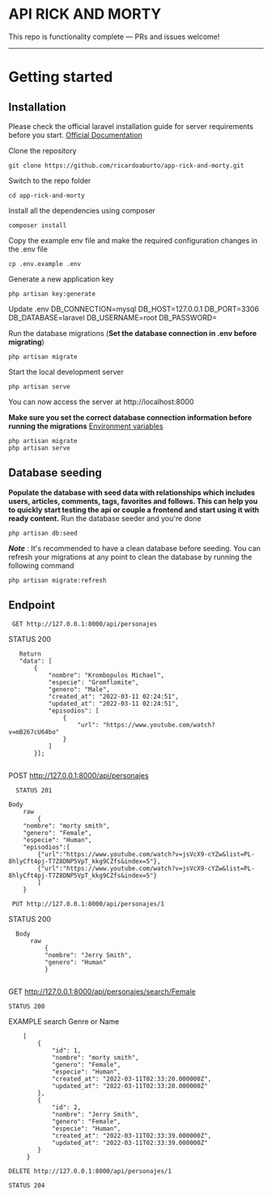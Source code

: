
# API RICK AND MORTY


This repo is functionality complete — PRs and issues welcome!

----------

# Getting started

## Installation

Please check the official laravel installation guide for server requirements before you start. [Official Documentation](https://laravel.com/docs/8.0/installation#installation)


Clone the repository

    git clone https://github.com/ricardoaburto/app-rick-and-morty.git

Switch to the repo folder

    cd app-rick-and-morty

Install all the dependencies using composer

    composer install

Copy the example env file and make the required configuration changes in the .env file

    cp .env.example .env

Generate a new application key

    php artisan key:generate
    
Update .env
    DB_CONNECTION=mysql
    DB_HOST=127.0.0.1
    DB_PORT=3306
    DB_DATABASE=laravel
    DB_USERNAME=root
    DB_PASSWORD=

Run the database migrations (**Set the database connection in .env before migrating**)

    php artisan migrate

Start the local development server

    php artisan serve

You can now access the server at http://localhost:8000

    
**Make sure you set the correct database connection information before running the migrations** [Environment variables](#environment-variables)

    php artisan migrate
    php artisan serve

## Database seeding

**Populate the database with seed data with relationships which includes users, articles, comments, tags, favorites and follows. This can help you to quickly start testing the api or couple a frontend and start using it with ready content.**
Run the database seeder and you're done

    php artisan db:seed

***Note*** : It's recommended to have a clean database before seeding. You can refresh your migrations at any point to clean the database by running the following command

    php artisan migrate:refresh
    
## Endpoint
```
 GET http://127.0.0.1:8000/api/personajes
 ```
 STATUS 200
 ```
    Return
    "data": [
        {
            "nombre": "Krombopulos Michael",
            "especie": "Gromflomite",
            "genero": "Male",
            "created_at": "2022-03-11 02:24:51",
            "updated_at": "2022-03-11 02:24:51",
            "episodios": [
                {
                    "url": "https://www.youtube.com/watch?v=mB267cU64bo"
                }
            ]
        }];
        
 ```
   POST http://127.0.0.1:8000/api/personajes
 ```
   STATUS 201
 ```
    Body
        raw
            {
        "nombre": "morty smith",
        "genero": "Female",
        "especie": "Human",
        "episodios":[
            {"url":"https://www.youtube.com/watch?v=jsVcX9-cYZw&list=PL-8hlyCft4pj-T7Z8DNP5VpT_kkg9CZfs&index=5"},
            {"url":"https://www.youtube.com/watch?v=jsVcX9-cYZw&list=PL-8hlyCft4pj-T7Z8DNP5VpT_kkg9CZfs&index=5"}
            ]
        }
        
 ```
  PUT http://127.0.0.1:8000/api/personajes/1
 ```
  STATUS 200
  ```
    Body
        raw 
            {
            "nombre": "Jerry Smith",
            "genero": "Human"
            }
            
  ```
  GET http://127.0.0.1:8000/api/personajes/search/Female
  ```
  STATUS 200
  ```
   EXAMPLE search Genre or Name
  
        [
            {
                "id": 1,
                "nombre": "morty smith",
                "genero": "Female",
                "especie": "Human",
                "created_at": "2022-03-11T02:33:20.000000Z",
                "updated_at": "2022-03-11T02:33:20.000000Z"
            },
            {
                "id": 2,
                "nombre": "Jerry Smith",
                "genero": "Female",
                "especie": "Human",
                "created_at": "2022-03-11T02:33:39.000000Z",
                "updated_at": "2022-03-11T02:33:39.000000Z"
            }
         }
  ```
  DELETE http://127.0.0.1:8000/api/personajes/1
  ```
    STATUS 204
  ```      
        
        
